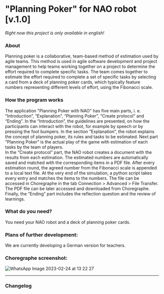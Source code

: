# "Planning Poker" for NAO robot [v.1.0]
*Right now this project is only available in english!*<br>

### About

Planning poker is a collaborative, team-based method of estimation used by agile teams. This method is used in agile software development 
and project management to help teams working together on a project to determine the effort required to complete specific tasks. The team 
comes together to estimate the effort required to complete a set of specific tasks by selecting a card from a deck of planning poker 
cards, which typically feature numbers representing different levels of effort, using the Fibonacci scale. 

### How the program works

The application "Planning Poker with NAO" has five main parts, i. e. “Introduction”, “Explanation”, “Planning Poker”, “Create protocol” 
and “Ending”. In the “Introduction”, the guidelines are presented, on how the participants can interact with the robot, for example by
speech or by pressing the foot bumpers. In the section “Explanation”, the robot explains the concept of planning poker, its rules and
tasks to be estimated. Next part “Planning Poker” is the actual play of the game with estimation of each tasks by the team of players. 
<br>
In the “Create protocol” part, the NAO robot creates a document with the results from each estimation. The estimated numbers are automatically 
saved and matched with the corresponding items in a PDF file. After every estimation round, the agreed number from the Fibonacci scale is 
appended to a local text file. At the very end of the simulation, a python script takes every entry and matches the items to the numbers.
The file can be accessed in Choregraphe in the tab Connection > Advanced > File Transfer. The PDF file can be later accessed and downloaded 
from Choregraphe. Finally, the “Ending” part includes the reflection question and the review of learnings.

### What do you need?

You  need your NAO robot and a deck of planning poker cards.

### Plans of further development:

We are currently developing a German version for teachers.

### Choregraphe screenshot:

![WhatsApp Image 2023-02-24 at 13 22 27](https://user-images.githubusercontent.com/68842909/221185247-b4dcadd9-987c-4841-a40f-12494261698a.jpeg)


---

### Changelog
